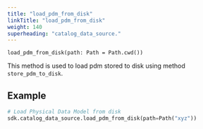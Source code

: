 ```yaml
---
title: "load_pdm_from_disk"
linkTitle: "load_pdm_from_disk"
weight: 140
superheading: "catalog_data_source."
---
```


``load_pdm_from_disk(path: Path = Path.cwd())``

This method is used to load pdm stored to disk using method `store_pdm_to_disk`.

## Example

```Python
# Load Physical Data Model from disk
sdk.catalog_data_source.load_pdm_from_disk(path=Path("xyz"))
```
